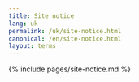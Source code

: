 ```yaml
---
title: Site notice
lang: uk
permalink: /uk/site-notice.html
canonical: /en/site-notice.html
layout: terms
---
```


{% include pages/site-notice.md %}
